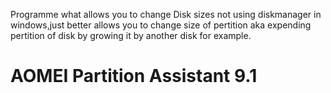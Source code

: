 
Programme what allows you to change Disk sizes not using diskmanager in windows,just better allows you to change size of pertition aka expending pertition of disk by growing it by another disk for example.  
# AOMEI Partition Assistant 9.1